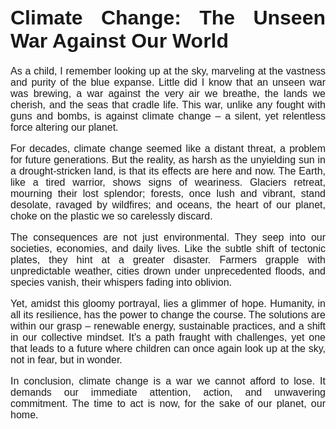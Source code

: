 <style>
@import url('https://fonts.googleapis.com/css2?family=Montserrat:wght@300;400&display=swap');

div {
    font-family: 'Montserrat', sans-serif;
    font-size: 16px;
    text-align: justify;
}
</style>
<div>

# Climate Change: The Unseen War Against Our World
As a child, I remember looking up at the sky, marveling at the vastness and purity of the blue expanse. Little did I know that an unseen war was brewing, a war against the very air we breathe, the lands we cherish, and the seas that cradle life. This war, unlike any fought with guns and bombs, is against climate change – a silent, yet relentless force altering our planet.

For decades, climate change seemed like a distant threat, a problem for future generations. But the reality, as harsh as the unyielding sun in a drought-stricken land, is that its effects are here and now. The Earth, like a tired warrior, shows signs of weariness. Glaciers retreat, mourning their lost splendor; forests, once lush and vibrant, stand desolate, ravaged by wildfires; and oceans, the heart of our planet, choke on the plastic we so carelessly discard.

The consequences are not just environmental. They seep into our societies, economies, and daily lives. Like the subtle shift of tectonic plates, they hint at a greater disaster. Farmers grapple with unpredictable weather, cities drown under unprecedented floods, and species vanish, their whispers fading into oblivion.

Yet, amidst this gloomy portrayal, lies a glimmer of hope. Humanity, in all its resilience, has the power to change the course. The solutions are within our grasp – renewable energy, sustainable practices, and a shift in our collective mindset. It's a path fraught with challenges, yet one that leads to a future where children can once again look up at the sky, not in fear, but in wonder.

In conclusion, climate change is a war we cannot afford to lose. It demands our immediate attention, action, and unwavering commitment. The time to act is now, for the sake of our planet, our home.
</div>
